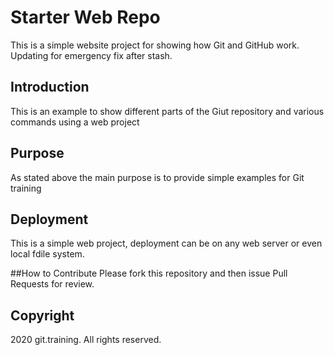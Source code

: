 # Starter Web Repo

This is a simple website project for showing how Git and GitHub work. 
Updating for emergency fix after stash.

## Introduction

This is an example to show different parts of the Giut repository and various commands using a web project

## Purpose

As stated above the main purpose is to provide simple examples for Git training

## Deployment

This is a simple web project, deployment can be on any web server or even local fdile system.

##How to Contribute
Please fork this repository and then issue Pull Requests for review.

## Copyright

2020 git.training. All rights reserved.